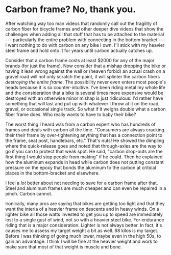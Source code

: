 # Carbon frame? No, thank you.

After watching way too man videos that randomly call out the fragility of carbon fiber for bicycle frames and other deeper dive videos that show the challenges when adding all that stuff that has to be attached to the material --- particularly the entire problem with connecting in the bottom bracket --- I want nothing to do with carbon on any bike I own. I'll stick with my heavier steel frame and hold onto it for years until carbon actually catches up.

Consider that a carbon frame costs at least \$2000 for any of the major brands (for just the frame). Now consider that a mishap dropping the bike or having it lean wrong against the wall or (heaven forbid) an actual crash on a gravel road will not only scratch the paint, it will splinter the carbon fibers *destroying the entire frame*. The possibility never even enters most people's heads because it is so counter-intuitive. I've been riding metal my whole life and the consideration that a bike is several times more expensive would be destroyed with an otherwise minor mishap is just ridiculous. I'd rather have something that will last and put up with whatever I throw at it on the road, gravel, or occasional single track. So what if it weighs double what a carbon fiber frame does. Who really wants to have to baby their bike?

The worst thing I heard was from a carbon expert who has hundreds of frames and deals with carbon all the time. "Consumers are always cracking their their frame by over-tightening anything that has a connection point to the frame, seat post, handlebars, etc." That's nuts! He showed the dimpling where the quick-release goes and noted that through-axles are the way to go if you can to protect that weak spot. He said, "carbon drop-outs are the first thing I would stop people from making" if he could. Then he explained how the aluminum expands in head while carbon does not putting constant pressure on the epoxy that bonds the aluminum to the carbon at critical places in the bottom-bracket and elsewhere.

I feel a *lot* better about not needing to save for a carbon frame after that. Steel and aluminum frames are much cheaper and can even be repaired in a pinch. Carbon cannot.

Ironically, many pros are saying that bikes are getting too light and that they want the interia of a heavier frame on descents and in heavy winds. On a lighter bike all those watts invested to get you up to speed are immediately lost to a single gust of wind, not so with a heavier steel bike. For endurance riding that is a major consideration. Lighter is not always better. In fact, it's causes me to assess my target weight a bit as well. 68 kilos is my target. Before I was thinking of going much lower, maybe even in the high 50s, to gain an advantage. I think I will be fine at the heavier weight and work to make sure that most of that weight is muscle and bone.

